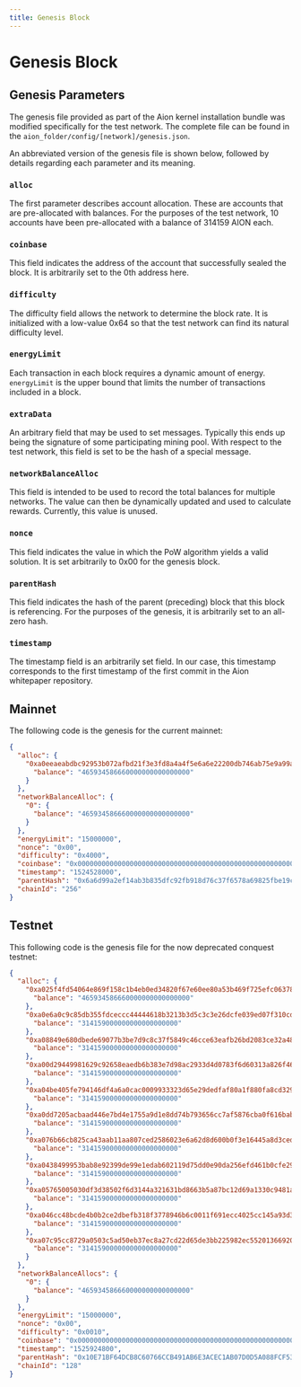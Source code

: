 ```yaml
---
title: Genesis Block
---
```


# Genesis Block

## Genesis Parameters

The genesis file provided as part of the Aion kernel installation bundle was modified specifically for the test network. The complete file can be found in the `aion_folder/config/[network]/genesis.json`.

An abbreviated version of the genesis file is shown below, followed by details regarding each parameter and its meaning.

### `alloc`

The first parameter describes account allocation. These are accounts that are pre-allocated with balances. For the purposes of the test network, 10 accounts have been pre-allocated with a balance of 314159 AION each.

### `coinbase`

This field indicates the address of the account that successfully sealed the block. It is arbitrarily set to the 0th address here.

### `difficulty`

The difficulty field allows the network to determine the block rate. It is initialized with a low-value 0x64 so that the test network can find its natural difficulty level.

### `energyLimit`

Each transaction in each block requires a dynamic amount of energy. `energyLimit` is the upper bound that limits the number of transactions included in a block.

### `extraData`

An arbitrary field that may be used to set messages. Typically this ends up being the signature of some participating mining pool. With respect to the test network, this field is set to be the hash of a special message.

### `networkBalanceAlloc`

This field is intended to be used to record the total balances for multiple networks. The value can then be dynamically updated and used to calculate rewards. Currently, this value is unused.

### `nonce`

This field indicates the value in which the PoW algorithm yields a valid solution. It is set arbitrarily to 0x00 for the genesis block.

### `parentHash`

This field indicates the hash of the parent (preceding) block that this block is referencing. For the purposes of the genesis, it is arbitrarily set to an all-zero hash.

### `timestamp`

The timestamp field is an arbitrarily set field. In our case, this timestamp corresponds to the first timestamp of the first commit in the Aion whitepaper repository.

## Mainnet

The following code is the genesis for the current mainnet:

```json
{
  "alloc": {
    "0xa0eeaeabdbc92953b072afbd21f3e3fd8a4a4f5e6a6e22200db746ab75e9a99a": {
      "balance": "465934586660000000000000000"
    }
  },
  "networkBalanceAlloc": {
    "0": {
      "balance": "465934586660000000000000000"
    }
  },
  "energyLimit": "15000000",
  "nonce": "0x00",
  "difficulty": "0x4000",
  "coinbase": "0x0000000000000000000000000000000000000000000000000000000000000000",
  "timestamp": "1524528000",
  "parentHash": "0x6a6d99a2ef14ab3b835dfc92fb918d76c37f6578a69825fbe19cd366485604b1",
  "chainId": "256"
}
```

## Testnet

This following code is the genesis file for the now deprecated conquest testnet:

```json
{
  "alloc": {
    "0xa025f4fd54064e869f158c1b4eb0ed34820f67e60ee80a53b469f725efc06378": {
      "balance": "465934586660000000000000000"
    },
    "0xa0e6a0c9c85db355fdceccc44444618b3213b3d5c3c3e26dcfe039ed07f310cd": {
      "balance": "314159000000000000000000"
    },
    "0xa08849e680dbede69077b3be7d9c8c37f5849c46cce63eafb26bd2083ce32a48": {
      "balance": "314159000000000000000000"
    },
    "0xa00d29449981629c92658eaedb6b383e7d98ac2933d4d0783f6d60313a826f46": {
      "balance": "314159000000000000000000"
    },
    "0xa04be405fe794146df4a6a0cac0009933323d65e29dedfaf80a1f880fa8cd329": {
      "balance": "314159000000000000000000"
    },
    "0xa0dd7205acbaad446e7bd4e1755a9d1e8dd74b793656cc7af5876cba0f616bab": {
      "balance": "314159000000000000000000"
    },
    "0xa076b66cb825ca43aab11aa807ced2586023e6a62d8d600b0f3e16445a8d3ced": {
      "balance": "314159000000000000000000"
    },
    "0xa0438499953bab8e92399de99e1edab602119d75dd0e90da256efd461b0cfe29": {
      "balance": "314159000000000000000000"
    },
    "0xa05765005030df3d38502f6d3144a321631bd8663b5a87bc12d69a1330c9481a": {
      "balance": "314159000000000000000000"
    },
    "0xa046cc48bcde4b0b2ce2dbefb318f3778946b6c0011f691ecc4025cc145a93d3": {
      "balance": "314159000000000000000000"
    },
    "0xa07c95cc8729a0503c5ad50eb37ec8a27cd22d65de3bb225982ec55201366920": {
      "balance": "314159000000000000000000"
    }
  },
  "networkBalanceAllocs": {
    "0": {
      "balance": "465934586660000000000000000"
    }
  },
  "energyLimit": "15000000",
  "nonce": "0x00",
  "difficulty": "0x0010",
  "coinbase": "0x0000000000000000000000000000000000000000000000000000000000000000",
  "timestamp": "1525924800",
  "parentHash": "0x10E71BF64DCB8C60766CCB491AB6E3ACEC1AB07D0D5A088FCF533CBFBC801295",
  "chainId": "128"
}
```